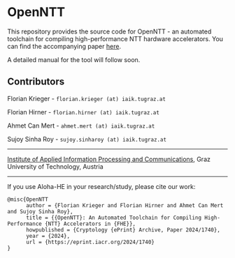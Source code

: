 # OpenNTT
This repository provides the source code for OpenNTT - an automated toolchain for compiling high-performance NTT hardware accelerators. 
You can find the accompanying paper [here](https://eprint.iacr.org/2024/1740).

A detailed manual for the tool will follow soon.

## Contributors
Florian Krieger  -  `florian.krieger (at) iaik.tugraz.at`

Florian Hirner  -  `florian.hirner (at) iaik.tugraz.at`

Ahmet Can Mert  -  `ahmet.mert (at) iaik.tugraz.at`

Sujoy Sinha Roy  -  `sujoy.sinharoy (at) iaik.tugraz.at`

-----

[Institute of Applied Information Processing and Communications](https://www.iaik.tugraz.at/), Graz University of Technology, Austria

-----

If you use Aloha-HE in your research/study, please cite our work:

```
@misc{OpenNTT
      author = {Florian Krieger and Florian Hirner and Ahmet Can Mert and Sujoy Sinha Roy},
      title = {{OpenNTT}: An Automated Toolchain for Compiling High-Performance {NTT} Accelerators in {FHE}},
      howpublished = {Cryptology {ePrint} Archive, Paper 2024/1740},
      year = {2024},
      url = {https://eprint.iacr.org/2024/1740}
}
```